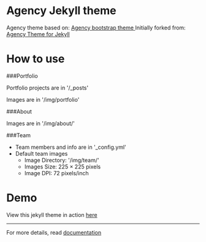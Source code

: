 Agency Jekyll theme
====================

Agency theme based on: [Agency bootstrap theme ](http://startbootstrap.com/templates/agency/)
Initially forked from: [Agency Theme for Jekyll ](https://github.com/y7kim/agency-jekyll-theme)

# How to use

###Portfolio 

Portfolio projects are in '/_posts'

Images are in '/img/portfolio'

###About

Images are in '/img/about/'

###Team

- Team members and info are in '_config.yml'
- Default team images
    - Image Directory: '/img/team/'
    - Images Size: 225 × 225 pixels
    - Image DPI: 72 pixels/inch

# Demo

View this jekyll theme in action [here](https://rovrevik.github.io/agency-jekyll-theme)

----

For more details, read [documentation](http://jekyllrb.com/)
